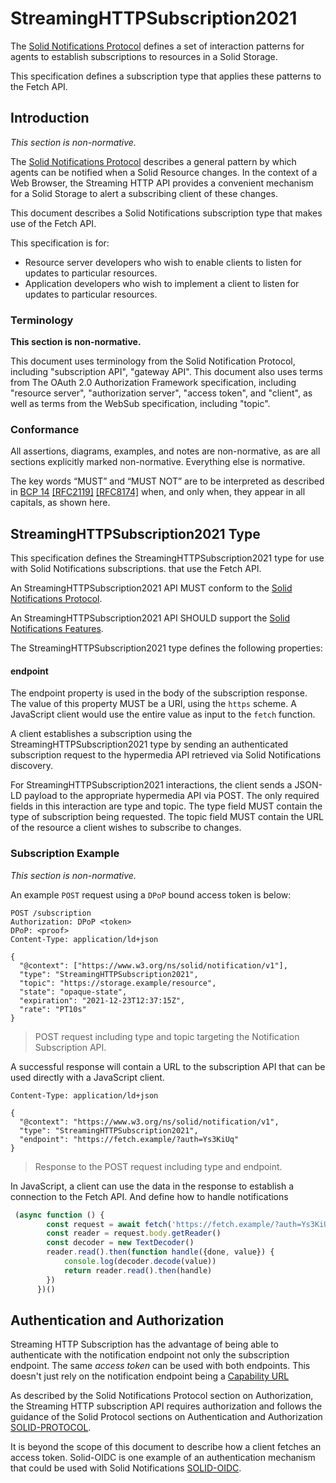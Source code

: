 # StreamingHTTPSubscription2021

The [Solid Notifications Protocol](https://solid.github.io/notifications/protocol)
defines a set of interaction patterns for agents to establish subscriptions to resources in a Solid Storage.

This specification defines a subscription type that applies these patterns to the Fetch API.

## Introduction

*This section is non-normative.*

The [Solid Notifications Protocol](https://solid.github.io/notifications/protocol)
describes a general pattern by which agents can be notified when a Solid Resource changes.
In the context of a Web Browser, the Streaming HTTP API provides a convenient mechanism for a Solid Storage
to alert a subscribing client of these changes.

This document describes a Solid Notifications subscription type that makes use of the Fetch API.

This specification is for:

* Resource server developers who wish to enable clients to listen for updates to particular resources.
* Application developers who wish to implement a client to listen for updates to particular resources.

### Terminology

**This section is non-normative.**

This document uses terminology from the Solid Notification Protocol, including "subscription API", "gateway API".
This document also uses terms from The OAuth 2.0 Authorization Framework specification,
including "resource server", "authorization server", "access token", and "client",
as well as terms from the WebSub specification, including "topic".

### Conformance



All assertions, diagrams, examples, and notes are non-normative, as are all sections explicitly marked non-normative.
Everything else is normative.

The key words “MUST” and “MUST NOT” are to be interpreted as described in [BCP 14](https://tools.ietf.org/html/bcp14)
[[RFC2119]](https://datatracker.ietf.org/doc/html/rfc2119) [[RFC8174]](https://datatracker.ietf.org/doc/html/rfc8174) when,
and only when, they appear in all capitals, as shown here.


## StreamingHTTPSubscription2021 Type

This specification defines the StreamingHTTPSubscription2021 type for use with Solid Notifications subscriptions.
that use the Fetch API.

An StreamingHTTPSubscription2021 API MUST conform to the [Solid Notifications Protocol](https://htmlpreview.github.io/?https://github.com/solid/notifications/blob/7cbc56dd0732f1369daf216d108d0b7e41097399/eventsource-subscription-2021.html#discovery).

An StreamingHTTPSubscription2021 API SHOULD support the [Solid Notifications Features](https://htmlpreview.github.io/?https://github.com/solid/notifications/blob/7cbc56dd0732f1369daf216d108d0b7e41097399/eventsource-subscription-2021.html#notification-features).

The StreamingHTTPSubscription2021 type defines the following properties:

#### endpoint
The endpoint property is used in the body of the subscription response.
The value of this property MUST be a URI, using the `https` scheme.
A JavaScript client would use the entire value as input to the `fetch` function.

A client establishes a subscription using the StreamingHTTPSubscription2021 type by sending an authenticated subscription request
to the hypermedia API retrieved via Solid Notifications discovery.

For StreamingHTTPSubscription2021 interactions, the client sends a JSON-LD payload to the appropriate hypermedia API via POST.
The only required fields in this interaction are type and topic. The type field MUST contain the type of subscription being requested.
The topic field MUST contain the URL of the resource a client wishes to subscribe to changes.

### Subscription Example

*This section is non-normative.*

An example `POST` request using a `DPoP` bound access token is below:

```http
POST /subscription
Authorization: DPoP <token>
DPoP: <proof>
Content-Type: application/ld+json
```
```jsonld
{
  "@context": ["https://www.w3.org/ns/solid/notification/v1"],
  "type": "StreamingHTTPSubscription2021",
  "topic": "https://storage.example/resource",
  "state": "opaque-state",
  "expiration": "2021-12-23T12:37:15Z",
  "rate": "PT10s"
}
```
> POST request including type and topic targeting the Notification Subscription API.

A successful response will contain a URL to the subscription API that can be used directly with a JavaScript client.

```http
Content-Type: application/ld+json
```
```jsonld
{
  "@context": "https://www.w3.org/ns/solid/notification/v1",
  "type": "StreamingHTTPSubscription2021",
  "endpoint": "https://fetch.example/?auth=Ys3KiUq"
}
```
> Response to the POST request including type and endpoint.

In JavaScript, a client can use the data in the response to establish a connection to the Fetch API.
And define how to handle notifications

```js
 (async function () {
        const request = await fetch('https://fetch.example/?auth=Ys3KiUq')
        const reader = request.body.getReader()
        const decoder = new TextDecoder()
        reader.read().then(function handle({done, value}) {
            console.log(decoder.decode(value))
            return reader.read().then(handle)
        })
      })()

```

## Authentication and Authorization

Streaming HTTP Subscription has the advantage of being able to authenticate with the notification endpoint
not only the subscription endpoint. The same *access token* can be used with both endpoints.
This doesn't just rely on the notification endpoint being a [Capability URL](https://www.w3.org/TR/capability-urls/)

As described by the Solid Notifications Protocol section on Authorization,
the Streaming HTTP subscription API requires authorization and follows the guidance of the Solid Protocol
sections on Authentication and Authorization [SOLID-PROTOCOL](https://solidproject.org/TR/protocol).

It is beyond the scope of this document to describe how a client fetches an access token.
Solid-OIDC is one example of an authentication mechanism that could be used with Solid Notifications [SOLID-OIDC](https://solid.github.io/solid-oidc/).

